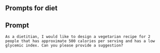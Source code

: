 ## Prompts for diet
## Prompt
```output
As a dietitian, I would like to design a vegetarian recipe for 2 people that has approximate 500 calories per serving and has a low glycemic index. Can you please provide a suggestion?


```

